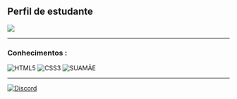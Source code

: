 <!-- Edição de Perfil INICIO -->

<!-- ### Salve -->

<h2>Perfil de estudante</h2>
<p align="left">
    <img src="https://discord.c99.nl/widget/theme-4/405853277046046720.png" />
    <hr>
<h3>Conhecimentos :</h3>
<img alt="HTML5" src="https://img.shields.io/badge/html5-%23E34F26.svg?style=for-the-badge&logo=html5&logoColor=white"/>
<img alt="CSS3" src="https://img.shields.io/badge/css-%231572B6.svg?style=for-the-badge&logo=css3&logoColor=white"/>
<img alt="SUAMÃE" src="https://img.shields.io/badge/javascript-%23323330.svg?style=for-the-badge&logo=javascript&logoColor=%23F7DF1E"/>
    <hr>
<div>
<a href="https://discord.gg/exX6rNenXq"> <img alt="Discord" src="https://img.shields.io/badge/Discord-%237289DA.svg?style=for-the-badge&logo=discord&logoColor=white"/> </div> 
    
<!-- Edição de Perfil FIM -->
